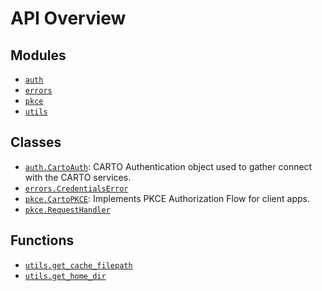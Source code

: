 <!-- markdownlint-disable -->

# API Overview

## Modules

- [`auth`](./auth.md#module-auth)
- [`errors`](./errors.md#module-errors)
- [`pkce`](./pkce.md#module-pkce)
- [`utils`](./utils.md#module-utils)

## Classes

- [`auth.CartoAuth`](./auth.md#class-cartoauth): CARTO Authentication object used to gather connect with the CARTO services.
- [`errors.CredentialsError`](./errors.md#class-credentialserror)
- [`pkce.CartoPKCE`](./pkce.md#class-cartopkce): Implements PKCE Authorization Flow for client apps.
- [`pkce.RequestHandler`](./pkce.md#class-requesthandler)

## Functions

- [`utils.get_cache_filepath`](./utils.md#function-get_cache_filepath)
- [`utils.get_home_dir`](./utils.md#function-get_home_dir)


